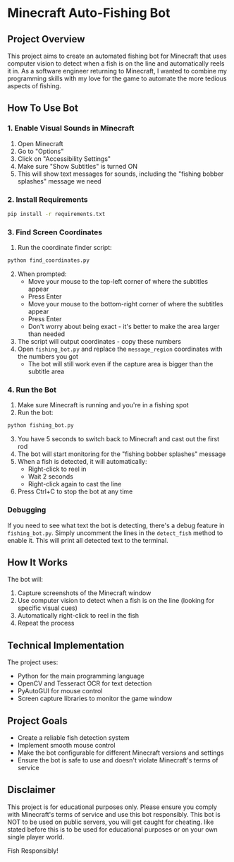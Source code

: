 # Minecraft Auto-Fishing Bot

## Project Overview
This project aims to create an automated fishing bot for Minecraft that uses computer vision to detect when a fish is on the line and automatically reels it in. As a software engineer returning to Minecraft, I wanted to combine my programming skills with my love for the game to automate the more tedious aspects of fishing.

## How To Use Bot

### 1. Enable Visual Sounds in Minecraft
1. Open Minecraft
2. Go to "Options"
3. Click on "Accessibility Settings"
4. Make sure "Show Subtitles" is turned ON
5. This will show text messages for sounds, including the "fishing bobber splashes" message we need

### 2. Install Requirements
```bash
pip install -r requirements.txt
```

### 3. Find Screen Coordinates
1. Run the coordinate finder script:
```bash
python find_coordinates.py
```
2. When prompted:
   - Move your mouse to the top-left corner of where the subtitles appear
   - Press Enter
   - Move your mouse to the bottom-right corner of where the subtitles appear
   - Press Enter
   - Don't worry about being exact - it's better to make the area  larger than needed
3. The script will output coordinates - copy these numbers
4. Open `fishing_bot.py` and replace the `message_region` coordinates with the numbers you got
   - The bot will still work even if the capture area is bigger than the subtitle area

### 4. Run the Bot
1. Make sure Minecraft is running and you're in a fishing spot
2. Run the bot:
```bash
python fishing_bot.py
```
3. You have 5 seconds to switch back to Minecraft and cast out the first rod
4. The bot will start monitoring for the "fishing bobber splashes" message
5. When a fish is detected, it will automatically:
   - Right-click to reel in
   - Wait 2 seconds
   - Right-click again to cast the line
6. Press Ctrl+C to stop the bot at any time

### Debugging
If you need to see what text the bot is detecting, there's a debug feature in `fishing_bot.py`. Simply uncomment the lines in the `detect_fish` method to enable it. This will print all detected text to the terminal.

## How It Works
The bot will:
1. Capture screenshots of the Minecraft window
2. Use computer vision to detect when a fish is on the line (looking for specific visual cues)
3. Automatically right-click to reel in the fish
4. Repeat the process

## Technical Implementation
The project uses:
- Python for the main programming language
- OpenCV and Tesseract OCR for text detection
- PyAutoGUI for mouse control
- Screen capture libraries to monitor the game window

## Project Goals
- Create a reliable fish detection system
- Implement smooth mouse control
- Make the bot configurable for different Minecraft versions and settings
- Ensure the bot is safe to use and doesn't violate Minecraft's terms of service

## Disclaimer
This project is for educational purposes only. Please ensure you comply with Minecraft's terms of service and use this bot responsibly. This bot is NOT to be used on public servers, you will get caught for cheating. like stated before this is to be used for educational purposes or on your own single player world. 

Fish Responsibly!